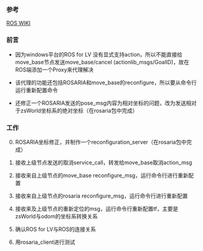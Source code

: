 ### 参考

[ROS WIKI](http://wiki.ros.org/ROS/Tutorials/CreatingPackage)

### 前言

* 因为windows平台的ROS for LV 没有显式支持action，所以不能直接给move_base节点发送move_base/cancel (actionlib_msgs/GoalID)，故在ROS端添加一个Proxy来代理解决

* 该代理的功能还包括ROSARIA和move_base的reconfigure，所以要从命令行运行重新配置命令

* 还修正一个ROSARIA发送的pose_msg内容为相对坐标的问题，改为发送相对于zsWorld坐标系的绝对坐标（在rosaria包中完成）

### 工作

0. ROSARIA坐标修正，并制作一个reconfiguration_server（在rosaria包中完成）

1. 接收上级节点发送的取消service_call，转发给move_base取消action_msg

2. 接收来自上级节点的move_base reconfigure_msg，运行命令行进行重新配置

3. 接收来自上级节点的rosaria reconfigure_msg，运行命令行进行重新配置

4. 接收来及上级节点的重新定位的msg，运行命令行重新配置tf，主要是zsWorld与odom的坐标系转换关系

5. 确认ROS for LV与ROS的连接关系

6. 用rosaria_client进行测试
